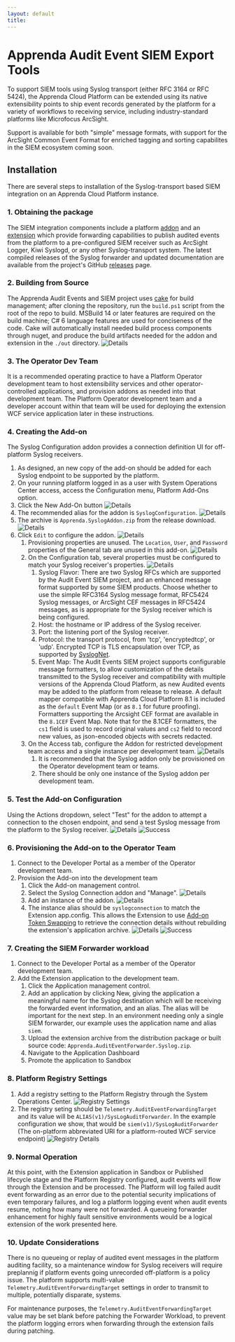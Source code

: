 ```yaml
---
layout: default
title: 
---
```

# Apprenda Audit Event SIEM Export Tools #
To support SIEM tools using Syslog transport (either RFC 3164 or RFC 5424), the Apprenda Cloud Platform can be extended using its native extensibility points to ship event records generated by the platform for a variety of workflows to receiving service, including industry-standard platforms like Microfocus ArcSight.

Support is available for both "simple" message formats, with support for the ArcSight Common Event Format for enriched tagging and sorting capabilites in the SIEM ecosystem coming soon.

## Installation ##
There are several steps to installation of the Syslog-transport based SIEM integration on an Apprenda Cloud Platform instance.
### 1. Obtaining the package ###
The SIEM integration components include a platform [addon](http://docs.apprenda.com/8-1/addons) and an [extension](http://docs.apprenda.com/8-1/extensions) which provide forwarding capabilities to publish audited events from the platform to a pre-configured SIEM receiver such as ArcSight Logger, Kiwi Syslogd, or any other Syslog-transport system. The latest compiled releases of the Syslog forwarder and updated documentation are available from the project's GitHub [releases](https://github.com/apprenda/AuditEvents-SIEM/releases) page.
### 2. Building from Source ###
The Apprenda Audit Events and SIEM project uses [cake](https://cakebuild.net) for build management; after cloning the repository, run the `build.ps1` script from the root of the repo to build. MSBuild 14 or later features are required on the build machine; C# 6 language features are used for conciseness of the code. Cake will automatically install needed build process components through nuget, and produce the build artifacts needed for the addon and extension in the `./out` directory.
![Details](Step2.png)
### 3. The Operator Dev Team ###
It is a recommended operating practice to have a Platform Operator development team to host extensibility services and other operator-controlled applications, and provision addons as needed into that development team. The Platform Operator development team and a developer account within that team will be used for deploying the extension WCF service application later in these instructions.
### 4. Creating the Add-on ###
The Syslog Configuration addon provides a connection definition UI for off-platform Syslog receivers.
  1. As designed, an new copy of the add-on should be added for each Syslog endpoint to be supported by the platform.
  1. On your running platform logged in as a user with System Operations Center access, access the Configuration menu, Platform Add-Ons option.
  1. Click the New Add-On button
  ![Details](Step4.3.PNG)
  1. The recommended alias for the addon is `SyslogConfiguration`. 
  ![Details](Step4.4.PNG)
  1. The archive is `Apprenda.SyslogAddon.zip` from the release download.
  ![Details](Step4.5.PNG)
  1. Click `Edit` to configure the addon.
  ![Details](Step4.6.0.PNG)
     1. Provisioning properties are unused. The `Location`, `User`, and `Password` properties of the General tab are unused in this add-on.
     ![Details](Step4.6.1.PNG)
     2. On the Configuration tab, several properties must be configured to match your Syslog receiver's properties.
     ![Details](Step4.6.2.PNG)
        1. Syslog Flavor: There are two Syslog RFCs which are supported by the Audit Event SIEM project, and an enhanced message format supported by some SIEM products. Choose whether to use the simple RFC3164 Syslog message format, RFC5424 Syslog messages, or ArcSight CEF messages in RFC5424 messages, as is appropriate for the Syslog receiver which is being configured.
        2. Host: the hostname or IP address of the Syslog receiver.
        3. Port: the listening port of the Syslog receiver.
        4. Protocol: the transport protocol, from 'tcp', 'encryptedtcp', or 'udp'. Encrypted TCP is TLS encapsulation over TCP, as supported by [SyslogNet]().
        5. Event Map: The Audit Events SIEM project supports configurable message formatters, to allow customization of the details transmitted to the Syslog receiver and compatibility with multiple versions of the Apprenda Cloud Platform, as new Audited events may be added to the platform from release to release. A default mapper compatible with Apprenda Cloud Platform 8.1 is included as the `default` Event Map (or as `8.1` for future proofing). Formatters supporting the Arcsight CEF format are available in the `8.1CEF` Event Map. Note that for the 8.1CEF formatters, the `cs1` field is used to record original values and `cs2` field to record new values, as json-encoded objects with secrets redacted.
     1. On the Access tab, configure the Addon for restricted development team access and a single instance per development team.
    ![Details](Step4.6.3.PNG)
        1. It is recommended that the Syslog addon only be provisioned on the Operator development team or teams.
        2. There should be only one instance of the Syslog addon per development team. 

### 5. Test the Add-on Configuration ###
Using the Actions dropdown, select "Test" for the addon to attempt a connection to the chosen endpoint, and send a test Syslog message from the platform to the Syslog receiver. ![Details](Step5.PNG) ![Success](Step5.success.PNG)

### 6. Provisioning the Add-on to the Operator Team ###
1. Connect to the Developer Portal as a member of the Operator development team.
1. Provision the Add-on into the development team
    1. Click the Add-on management control.
    1. Select the Syslog Connection addon and "Manage".
    ![Details](Step6.2.PNG)
    1. Add an instance of the addon.
    ![Details](Step6.3.PNG)
    1. The instance alias should be `syslogconnection` to match the Extension app.config. This allows the Extension to use [Add-on Token Swapping]() to retrieve the connection details without rebuilding the extension's application archive. ![Details](Step6.4.PNG) ![Success](Step6.success.PNG)

### 7. Creating the SIEM Forwarder  workload ###
1. Connect to the Developer Portal as a member of the Operator development team.
1. Add the Extension application to the development team.
    1. Click the Application management control.
    2. Add an application by clicking New, giving the application a meaningful name for the Syslog destination which will be receiving the forwarded event information, and an alias. The alias will be important for the next step. In an environment needing only a single SIEM forwarder, our example uses the application name and alias `siem`.
    3. Upload the extension archive from the distribution package or built source code: `Apprenda.AuditEventForwarder.Syslog.zip`.
    1. Navigate to the Application Dashboard
    1. Promote the application to Sandbox

### 8. Platform Registry Settings ###
1. Add a registry setting to the Platform Registry through the  System Operations Center. ![Registry Settings](Step8.0.PNG)
2. The registry seting should be `Telemetry.AuditEventForwardingTarget` and its value will be `ALIAS(v1)/SysLogAuditForwarder`. In the example configuration we show, that would be `siem(v1)/SysLogAuditForwarder` (The on-platform abbreviated URI for a platform-routed WCF service endpoint) ![Registry Details](Step8.1.PNG)

### 9. Normal Operation ###
At this point, with the Extension application in Sandbox or Published lifecycle stage and the Platform Registry configured, audit events will flow through the Extension and be processed. The Platform will log failed audit event forwarding as an error due to the potential security implications of even temporary failures, and log a platform logging event when audit events resume, noting how many were not forwarded. A queueing forwarder enhancement for highly fault sensitive environments would be a logical extension of the work presented here.

### 10. Update Considerations ###
There is no queueing or replay of audited event messages in the platform auditing facility, so a maintenance window for Syslog receivers will require preplannig if platform events going unrecorded off-platform is a policy issue. The platform supports multi-value `Telemetry.AuditEventForwardingTarget` settings in order to transmit to multiple, potentially disparate, systems.

For maintenance purposes, the `Telemetry.AuditEventForwardingTarget` value may be set blank before patching the Forwarder Workload, to prevent the platform logging errors when forwarding through the extension fails during patching. 